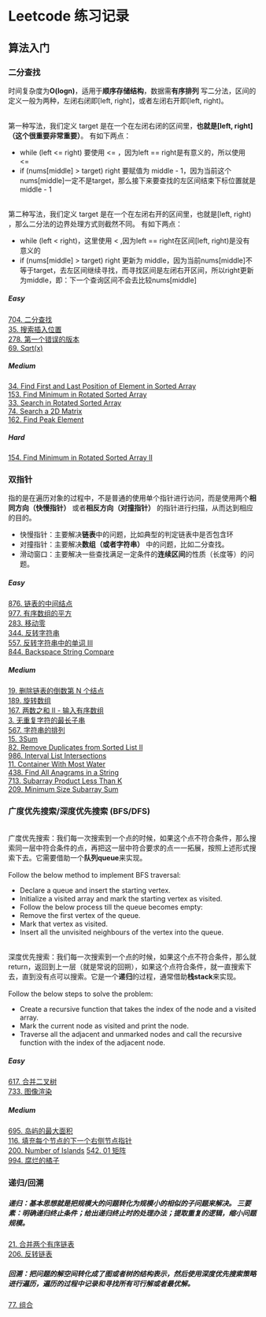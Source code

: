 # Leetcode 练习记录
## 算法入门
### 二分查找
时间复杂度为**O(logn)**，适用于**顺序存储结构**，数据需**有序排列**
写二分法，区间的定义一般为两种，左闭右闭即[left, right]，或者左闭右开即[left, right)。

<br>第一种写法，我们定义 target 是在一个在左闭右闭的区间里，**也就是[left, right] （这个很重要非常重要）**。
有如下两点：
* while (left <= right) 要使用 <= ，因为left == right是有意义的，所以使用 <=
* if (nums[middle] > target) right 要赋值为 middle - 1，因为当前这个nums[middle]一定不是target，那么接下来要查找的左区间结束下标位置就是 middle - 1

<br>第二种写法，我们定义 target 是在一个在左闭右开的区间里，也就是[left, right) ，那么二分法的边界处理方式则截然不同。
有如下两点：
* while (left < right)，这里使用 < ,因为left == right在区间[left, right)是没有意义的
* if (nums[middle] > target) right 更新为 middle，因为当前nums[middle]不等于target，去左区间继续寻找，而寻找区间是左闭右开区间，所以right更新为middle，即：下一个查询区间不会去比较nums[middle]

##### Easy
[704. 二分查找](https://github.com/Lvma-0323/Leetcode/blob/main/704.%20%E4%BA%8C%E5%88%86%E6%9F%A5%E6%89%BE.md) 
<br>[35. 搜索插入位置](https://github.com/Lvma-0323/Leetcode/blob/main/35.%20%E6%90%9C%E7%B4%A2%E6%8F%92%E5%85%A5%E4%BD%8D%E7%BD%AE.md)
<br>[278. 第一个错误的版本](https://github.com/Lvma-0323/Leetcode/blob/main/278.%20%E7%AC%AC%E4%B8%80%E4%B8%AA%E9%94%99%E8%AF%AF%E7%9A%84%E7%89%88%E6%9C%AC.md)
<br>[69. Sqrt(x)](https://github.com/Lvma-0323/Leetcode/blob/main/69.%20Sqrt(x).md)
##### Medium
[34. Find First and Last Position of Element in Sorted Array](https://github.com/Lvma-0323/Leetcode/blob/main/34.%20Find%20First%20and%20Last%20Position%20of%20Element%20in%20Sorted%20Array.md)
<br>[153. Find Minimum in Rotated Sorted Array](https://github.com/Lvma-0323/Leetcode/blob/main/153.%20Find%20Minimum%20in%20Rotated%20Sorted%20Array.md)
<br>[33. Search in Rotated Sorted Array](https://github.com/Lvma-0323/Leetcode/blob/main/33.%20Search%20in%20Rotated%20Sorted%20Array.md)
<br>[74. Search a 2D Matrix](https://github.com/Lvma-0323/Leetcode/blob/main/74.%20Search%20a%202D%20Matrix.md)
<br>[162. Find Peak Element](https://github.com/Lvma-0323/Leetcode/blob/main/162.%20Find%20Peak%20Element.md)
##### Hard
[154. Find Minimum in Rotated Sorted Array II](https://github.com/Lvma-0323/Leetcode/blob/main/154.%20Find%20Minimum%20in%20Rotated%20Sorted%20Array%20II.md)

### 双指针
指的是在遍历对象的过程中，不是普通的使用单个指针进行访问，而是使用两个**相同方向（快慢指针）** 或者**相反方向（对撞指针）** 的指针进行扫描，从而达到相应的目的。
* 快慢指针：主要解决**链表**中的问题，比如典型的判定链表中是否包含环
* 对撞指针：主要解决**数组（或者字符串）** 中的问题，比如二分查找。
* 滑动窗口：主要解决一些查找满足一定条件的**连续区间**的性质（长度等）的问题。

##### Easy
[876. 链表的中间结点](https://github.com/Lvma-0323/Leetcode/blob/main/876.%20%E9%93%BE%E8%A1%A8%E7%9A%84%E4%B8%AD%E9%97%B4%E7%BB%93%E7%82%B9.md) 
<br> [977. 有序数组的平方](https://github.com/Lvma-0323/Leetcode/blob/main/977.%20%E6%9C%89%E5%BA%8F%E6%95%B0%E7%BB%84%E7%9A%84%E5%B9%B3%E6%96%B9.md) 
<br> [283. 移动零](https://github.com/Lvma-0323/Leetcode/blob/main/283.%20%E7%A7%BB%E5%8A%A8%E9%9B%B6.md) 
<br> [344. 反转字符串](https://github.com/Lvma-0323/Leetcode/blob/main/344.%20%E5%8F%8D%E8%BD%AC%E5%AD%97%E7%AC%A6%E4%B8%B2.md) 
<br> [557. 反转字符串中的单词 III](https://github.com/Lvma-0323/Leetcode/blob/main/557.%20%E5%8F%8D%E8%BD%AC%E5%AD%97%E7%AC%A6%E4%B8%B2%E4%B8%AD%E7%9A%84%E5%8D%95%E8%AF%8D%20III.md)
<br> [844. Backspace String Compare](https://github.com/Lvma-0323/Leetcode/blob/main/844.%20Backspace%20String%20Compare.md)

##### Medium
[19. 删除链表的倒数第 N 个结点](https://github.com/Lvma-0323/Leetcode/blob/main/19.%20%E5%88%A0%E9%99%A4%E9%93%BE%E8%A1%A8%E7%9A%84%E5%80%92%E6%95%B0%E7%AC%AC%20N%20%E4%B8%AA%E7%BB%93%E7%82%B9.md)
<br> [189. 旋转数组](https://github.com/Lvma-0323/Leetcode/blob/main/189.%20%E6%97%8B%E8%BD%AC%E6%95%B0%E7%BB%84.md) 
<br> [167. 两数之和 II - 输入有序数组](https://github.com/Lvma-0323/Leetcode/blob/main/167.%20%E4%B8%A4%E6%95%B0%E4%B9%8B%E5%92%8C%20II%20-%20%E8%BE%93%E5%85%A5%E6%9C%89%E5%BA%8F%E6%95%B0%E7%BB%84.md) 
<br> [3. 无重复字符的最长子串](https://github.com/Lvma-0323/Leetcode/blob/main/3.%20%E6%97%A0%E9%87%8D%E5%A4%8D%E5%AD%97%E7%AC%A6%E7%9A%84%E6%9C%80%E9%95%BF%E5%AD%90%E4%B8%B2.md)
<br> [567. 字符串的排列](https://github.com/Lvma-0323/Leetcode/blob/main/567.%20%E5%AD%97%E7%AC%A6%E4%B8%B2%E7%9A%84%E6%8E%92%E5%88%97.md)
<br> [15. 3Sum](https://github.com/Lvma-0323/Leetcode/blob/main/15.%203Sum.md)
<br> [82. Remove Duplicates from Sorted List II](https://github.com/Lvma-0323/Leetcode/blob/main/82.%20Remove%20Duplicates%20from%20Sorted%20List%20II.md)
<br> [986. Interval List Intersections](https://github.com/Lvma-0323/Leetcode/blob/main/986.%20Interval%20List%20Intersections.md)
<br> [11. Container With Most Water](https://github.com/Lvma-0323/Leetcode/blob/main/11.%20Container%20With%20Most%20Water.md)
<br> [438. Find All Anagrams in a String](https://github.com/Lvma-0323/Leetcode/blob/main/438.%20Find%20All%20Anagrams%20in%20a%20String.md)
<br> [713. Subarray Product Less Than K](https://github.com/Lvma-0323/Leetcode/blob/main/713.%20Subarray%20Product%20Less%20Than%20K.md)
<br> [209. Minimum Size Subarray Sum](https://github.com/Lvma-0323/Leetcode/blob/main/209.%20Minimum%20Size%20Subarray%20Sum.md)

### 广度优先搜索/深度优先搜索 (BFS/DFS)

<br> 广度优先搜索：我们每一次搜索到一个点的时候，如果这个点不符合条件，那么搜索同一层中符合条件的点，再把这一层中符合要求的点一一拓展，按照上述形式搜索下去。它需要借助一个**队列queue**来实现。
<br><br> Follow the below method to implement BFS traversal:
* Declare a queue and insert the starting vertex.
* Initialize a visited array and mark the starting vertex as visited.
* Follow the below process till the queue becomes empty:
* Remove the first vertex of the queue.
* Mark that vertex as visited.
* Insert all the unvisited neighbours of the vertex into the queue.

<br> 深度优先搜索：我们每一次搜索到一个点的时候，如果这个点不符合条件，那么就return，返回到上一层（就是常说的回朔），如果这个点符合条件，就一直搜索下去，直到没有点可以搜索。它是一个**递归**的过程，通常借助**栈stack**来实现。
<br><br> Follow the below steps to solve the problem:
* Create a recursive function that takes the index of the node and a visited array.
* Mark the current node as visited and print the node.
* Traverse all the adjacent and unmarked nodes and call the recursive function with the index of the adjacent node.

##### Easy
[617. 合并二叉树](https://github.com/Lvma-0323/Leetcode/blob/main/617.%20%E5%90%88%E5%B9%B6%E4%BA%8C%E5%8F%89%E6%A0%91.md)
<br> [733. 图像渲染](https://github.com/Lvma-0323/Leetcode/blob/main/733.%20%E5%9B%BE%E5%83%8F%E6%B8%B2%E6%9F%93.md)
##### Medium
[695. 岛屿的最大面积](https://github.com/Lvma-0323/Leetcode/blob/main/695.%20%E5%B2%9B%E5%B1%BF%E7%9A%84%E6%9C%80%E5%A4%A7%E9%9D%A2%E7%A7%AF.md)
<br> [116. 填充每个节点的下一个右侧节点指针](https://github.com/Lvma-0323/Leetcode/blob/main/116.%20%E5%A1%AB%E5%85%85%E6%AF%8F%E4%B8%AA%E8%8A%82%E7%82%B9%E7%9A%84%E4%B8%8B%E4%B8%80%E4%B8%AA%E5%8F%B3%E4%BE%A7%E8%8A%82%E7%82%B9%E6%8C%87%E9%92%88.md)
<br> [200. Number of Islands](https://github.com/Lvma-0323/Leetcode/blob/main/200.%20Number%20of%20Islands.md)
[542. 01 矩阵](https://github.com/Lvma-0323/Leetcode/blob/main/542.%2001%20%E7%9F%A9%E9%98%B5.md)
<br> [994. 腐烂的橘子](https://github.com/Lvma-0323/Leetcode/blob/main/994.%20%E8%85%90%E7%83%82%E7%9A%84%E6%A9%98%E5%AD%90.md)


### 递归/回溯
##### 递归：基本思想就是把规模大的问题转化为规模小的相似的子问题来解决。 三要素：明确递归终止条件；给出递归终止时的处理办法；提取重复的逻辑，缩小问题规模。
[21. 合并两个有序链表](https://github.com/Lvma-0323/Leetcode/blob/main/21.%20%E5%90%88%E5%B9%B6%E4%B8%A4%E4%B8%AA%E6%9C%89%E5%BA%8F%E9%93%BE%E8%A1%A8.md)
<br> [206. 反转链表](https://github.com/Lvma-0323/Leetcode/blob/main/206.%20%E5%8F%8D%E8%BD%AC%E9%93%BE%E8%A1%A8.md)
##### 回溯：把问题的解空间转化成了图或者树的结构表示，然后使用深度优先搜索策略进行遍历，遍历的过程中记录和寻找所有可行解或者最优解。
[77. 组合](https://github.com/Lvma-0323/Leetcode/blob/main/77.%20%E7%BB%84%E5%90%88.md)
